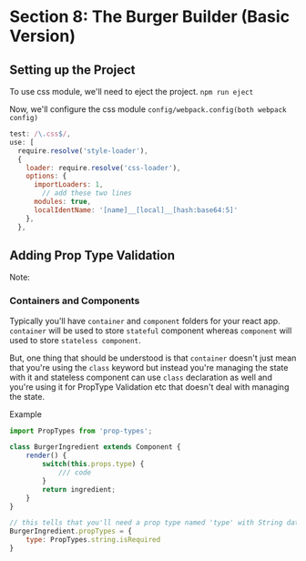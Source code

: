 # Section 8: The Burger Builder (Basic Version)

## Setting up the Project

To use css module, we'll need to eject the project. `npm run eject`

Now, we'll configure the css module `config/webpack.config(both webpack config)`

```jsx
test: /\.css$/,
use: [
  require.resolve('style-loader'),
  {
    loader: require.resolve('css-loader'),
    options: {
      importLoaders: 1,
        // add these two lines
      modules: true,
      localIdentName: '[name]__[local]__[hash:base64:5]'
    },
  },
```

## Adding Prop Type Validation

Note:
### Containers and Components

Typically you'll have `container` and `component` folders for your react app. `container` will be used to store `stateful` component whereas `component` will used to store `stateless component`.

But, one thing that should be understood is that `container` doesn't just mean that you're using the `class` keyword but instead you're managing the state with it and stateless component can use `class` declaration as well and you're using it for PropType Validation etc that doesn't deal with managing the state.

Example
```jsx
import PropTypes from 'prop-types';

class BurgerIngredient extends Component {
    render() {
        switch(this.props.type) {
            /// code
        }
        return ingredient;
    }
}

// this tells that you'll need a prop type named 'type' with String datatype
BurgerIngredient.propTypes = {
    type: PropTypes.string.isRequired
}
```